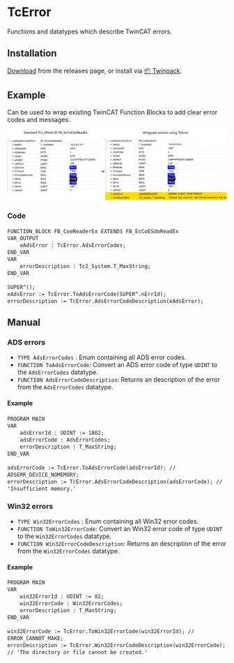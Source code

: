 # TcError

Functions and datatypes which describe TwinCAT errors.

## Installation

[Download](https://github.com/Roald87/TcError/releases) from the releases page, or install via [📦 Twinpack](https://github.com/Zeugwerk/Twinpack).

## Example

Can be used to wrap existing TwinCAT Function Blocks to add clear error codes and messages.

![](example.png)

### Code

```
FUNCTION_BLOCK FB_CoeReaderEx EXTENDS FB_EcCoESdoReadEx
VAR_OUTPUT
    eAdsError : TcError.AdsErrorCodes;
END_VAR
VAR
    errorDescription : Tc2_System.T_MaxString;
END_VAR

SUPER^();
eAdsError := TcError.ToAdsErrorCode(SUPER^.nErrId);
errorDescription := TcError.AdsErrorCodeDescription(eAdsError);
```

## Manual

### ADS errors

- `TYPE AdsErrorCodes` : Enum containing all ADS error codes.
- `FUNCTION ToAdsErrorCode`: Convert an ADS error code of type `UDINT` to the `AdsErrorCodes` datatype.
- `FUNCTION AdsErrorCodeDescription`: Returns an description of the error from the `AdsErrorCodes` datatype.

#### Example

```
PROGRAM MAIN
VAR
	adsErrorId : UDINT := 1802;
	adsErrorCode : AdsErrorCodes;
	errorDescription : T_MaxString;
END_VAR

adsErrorCode := TcError.ToAdsErrorCode(adsErrorId); // ADSERR_DEVICE_NOMEMORY;
errorDescription := TcError.AdsErrorCodeDescription(adsErrorCode); // 'Insufficient memory.'
```

### Win32 errors

- `TYPE Win32ErrorCodes` : Enum containing all Win32 error codes.
- `FUNCTION ToWin32ErrorCode`: Convert an Win32 error code of type `UDINT` to the `Win32ErrorCodes` datatype.
- `FUNCTION Win32ErrorCodeDescription`: Returns an description of the error from the `Win32ErrorCodes` datatype.

#### Example

```
PROGRAM MAIN
VAR
	win32ErrorId : UDINT := 82;
	win32ErrorCode : Win32ErrorCodes;
	errorDescription : T_MaxString;
END_VAR

win32ErrorCode := TcError.ToWin32ErrorCode(win32ErrorId); // ERROR_CANNOT_MAKE;
errorDescription := TcError.Win32ErrorCodeDescription(win32ErrorCode); // 'The directory or file cannot be created.'
```
